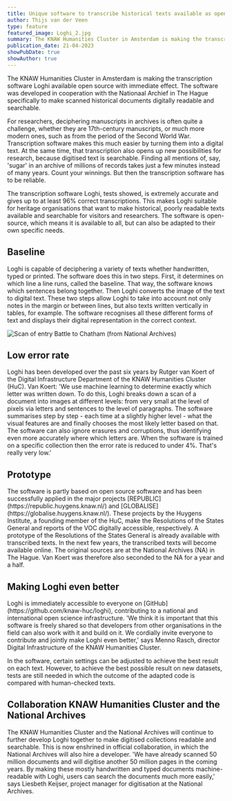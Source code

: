 ```yaml
---
title: Unique software to transcribe historical texts available as open source
author: Thijs van der Veen
type: feature
featured_image: Loghi_2.jpg
summary: The KNAW Humanities Cluster in Amsterdam is making the transcription software Loghi available open source with immediate effect. The software was developed in cooperation with the Nationaal Archief in The Hague specifically to make scanned historical documents digitally readable and searchable.
publication_date: 21-04-2023
showPubDate: true
showAuthor: true
---
```


The KNAW Humanities Cluster in Amsterdam is making the transcription software Loghi available open source with immediate effect. The software was developed in cooperation with the Nationaal Archief in The Hague specifically to make scanned historical documents digitally readable and searchable.

For researchers, deciphering manuscripts in archives is often quite a challenge, whether they are 17th-century manuscripts, or much more modern ones, such as from the period of the Second World War. Transcription software makes this much easier by turning them into a digital text. At the same time, that transcription also opens up new possibilities for research, because digitised text is searchable. Finding all mentions of, say, 'sugar' in an archive of millions of records takes just a few minutes instead of many years. Count your winnings. But then the transcription software has to be reliable.

The transcription software Loghi, tests showed, is extremely accurate and gives up to at least 96% correct transcriptions. This makes Loghi suitable for heritage organisations that want to make historical, poorly readable texts available and searchable for visitors and researchers. The software is open-source, which means it is available to all, but can also be adapted to their own specific needs.

<h2>Baseline</h2>
Loghi is capable of deciphering a variety of texts whether handwritten, typed or printed. The software does this in two steps. First, it determines on which line a line runs, called the baseline. That way, the software knows which sentences belong together. Then Loghi converts the image of the text to digital text. These two steps allow Loghi to take into account not only notes in the margin or between lines, but also texts written vertically in tables, for example. The software recognises all these different forms of text and displays their digital representation in the correct context.

![Scan of entry Battle to Chatham (from National Archives)](images/Loghi_2.jpg)

<h2>Low error rate</h2>
Loghi has been developed over the past six years by Rutger van Koert of the Digital Infrastructure Department of the KNAW Humanities Cluster (HuC). Van Koert: 'We use machine learning to determine exactly which letter was written down. To do this, Loghi breaks down a scan of a document into images at different levels: from very small at the level of pixels via letters and sentences to the level of paragraphs. The software summarises step by step - each time at a slightly higher level - what the visual features are and finally chooses the most likely letter based on that. The software can also ignore erasures and corruptions, thus identifying even more accurately where which letters are. When the software is trained on a specific collection then the error rate is reduced to under 4%. That's really very low.'

<h2>Prototype</h2>
The software is partly based on open source software and has been successfully applied in the major projects [REPUBLIC](https://republic.huygens.knaw.nl/) and [GLOBALISE](https://globalise.huygens.knaw.nl/). These projects by the Huygens Institute, a founding member of the HuC, make the Resolutions of the States General and reports of the VOC digitally accessible, respectively. A prototype of the Resolutions of the States General is already available with transcribed texts. In the next few years, the transcribed texts will become available online. The original sources are at the National Archives (NA) in The Hague. Van Koert was therefore also seconded to the NA for a year and a half.

<h2>Making Loghi even better</h2>
Loghi is immediately accessible to everyone on [GitHub](https://github.com/knaw-huc/loghi), contributing to a national and international open science infrastructure. 'We think it is important that this software is freely shared so that developers from other organisations in the field can also work with it and build on it. We cordially invite everyone to contribute and jointly make Loghi even better,' says Menno Rasch, director Digital Infrastructure of the KNAW Humanities Cluster.

In the software, certain settings can be adjusted to achieve the best result on each text. However, to achieve the best possible result on new datasets, tests are still needed in which the outcome of the adapted code is compared with human-checked texts.

<h2>Collaboration KNAW Humanities Cluster and the National Archives</h2>
The KNAW Humanities Cluster and the National Archives will continue to further develop Loghi together to make digitised collections readable and searchable. This is now enshrined in official collaboration, in which the National Archives will also hire a developer. 'We have already scanned 50 million documents and will digitise another 50 million pages in the coming years. By making these mostly handwritten and typed documents machine-readable with Loghi, users can search the documents much more easily,' says Liesbeth Keijser, project manager for digitisation at the National Archives.
